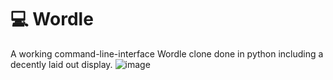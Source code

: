 # 💻 Wordle
A working command-line-interface Wordle clone done in python including a decently laid out display.
![image](https://user-images.githubusercontent.com/92184180/201766816-b6c5807b-c942-4e1b-bc84-371cce1fc6ba.png)
